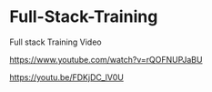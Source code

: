 # Full-Stack-Training
Full stack Training Video

https://www.youtube.com/watch?v=rQOFNUPJaBU

https://youtu.be/FDKjDC_lV0U
